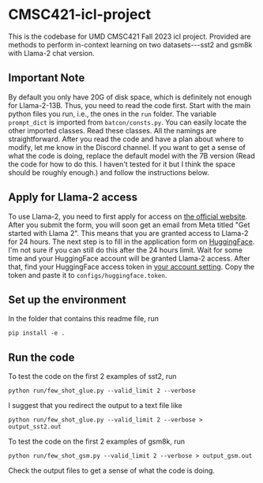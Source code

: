 # CMSC421-icl-project
This is the codebase for UMD CMSC421 Fall 2023 icl project. Provided are methods to perform in-context learning on two datasets---sst2 and gsm8k with Llama-2 chat version.

## Important Note
By default you only have 20G of disk space, which is definitely not enough for Llama-2-13B. Thus, you need to read the code first. Start with the main python files you run, i.e., the ones in the `run` folder. The variable `prompt_dict` is imported from `batcon/consts.py`. You can easily locate the other imported classes. Read these classes. All the namings are straightforward. After you read the code and have a plan about where to modify, let me know in the Discord channel. If you want to get a sense of what the code is doing, replace the default model with the 7B version (Read the code for how to do this. I haven't tested for it but I think the space should be roughly enough.) and follow the instructions below.

## Apply for Llama-2 access
To use Llama-2, you need to first apply for access on [the official website](https://ai.meta.com/resources/models-and-libraries/llama-downloads/). After you submit the form, you will soon get an email from Meta titled "Get started with Llama 2". This means that you are granted access to Llama-2 for 24 hours. The next step is to fill in the application form on [HuggingFace](https://huggingface.co/meta-llama/Llama-2-13b-chat-hf). I'm not sure if you can still do this after the 24 hours limit. Wait for some time and your HuggingFace account will be granted Llama-2 access. After that, find your HuggingFace access token in [your account setting](https://huggingface.co/settings/tokens). Copy the token and paste it to `configs/huggingface.token`.

## Set up the environment
In the folder that contains this readme file, run 
```
pip install -e .
```

## Run the code
To test the code on the first 2 examples of sst2, run 
```
python run/few_shot_glue.py --valid_limit 2 --verbose
```
I suggest that you redirect the output to a text file like
```
python run/few_shot_glue.py --valid_limit 2 --verbose > output_sst2.out
```
To test the code on the first 2 examples of gsm8k, run
```
python run/few_shot_gsm.py --valid_limit 2 --verbose > output_gsm.out
```

Check the output files to get a sense of what the code is doing.

